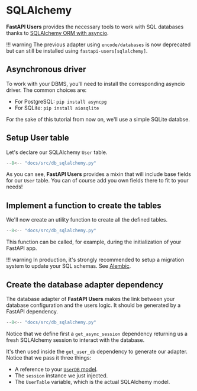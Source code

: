 # SQLAlchemy

**FastAPI Users** provides the necessary tools to work with SQL databases thanks to [SQLAlchemy ORM with asyncio](https://docs.sqlalchemy.org/en/14/orm/extensions/asyncio.html).

!!! warning
    The previous adapter using `encode/databases` is now deprecated but can still be installed using `fastapi-users[sqlalchemy]`.

## Asynchronous driver

To work with your DBMS, you'll need to install the corresponding asyncio driver. The common choices are:

* For PostgreSQL: `pip install asyncpg`
* For SQLite: `pip install aiosqlite`

For the sake of this tutorial from now on, we'll use a simple SQLite databse.

## Setup User table

Let's declare our SQLAlchemy `User` table.

```py hl_lines="15 16"
--8<-- "docs/src/db_sqlalchemy.py"
```

As you can see, **FastAPI Users** provides a mixin that will include base fields for our `User` table. You can of course add you own fields there to fit to your needs!

## Implement a function to create the tables

We'll now create an utility function to create all the defined tables.

```py hl_lines="23-25"
--8<-- "docs/src/db_sqlalchemy.py"
```

This function can be called, for example, during the initialization of your FastAPI app.

!!! warning
    In production, it's strongly recommended to setup a migration system to update your SQL schemas. See [Alembic](https://alembic.sqlalchemy.org/en/latest/).

## Create the database adapter dependency

The database adapter of **FastAPI Users** makes the link between your database configuration and the users logic. It should be generated by a FastAPI dependency.

```py hl_lines="28-34"
--8<-- "docs/src/db_sqlalchemy.py"
```

Notice that we define first a `get_async_session` dependency returning us a fresh SQLAlchemy session to interact with the database.

It's then used inside the `get_user_db` dependency to generate our adapter. Notice that we pass it three things:

* A reference to your [`UserDB` model](../models.md).
* The `session` instance we just injected.
* The `UserTable` variable, which is the actual SQLAlchemy model.
